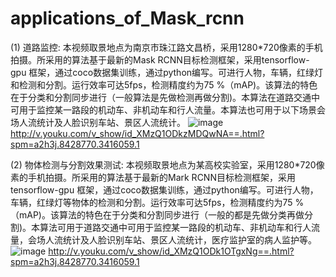 # applications_of_Mask_rcnn
(1) 道路监控:
本视频取景地点为南京市珠江路文昌桥，采用1280*720像素的手机拍摄。所采用的算法基于最新的Mask RCNN目标检测框架，采用tensorflow-gpu 框架，通过coco数据集训练，通过python编写。可进行人物，车辆，红绿灯和检测和分割。运行效率可达5fps，检测精度约为75 %（mAP)。该算法的特色在于分类和分割同步进行（一般算法是先做检测再做分割)。本算法在道路交通中可用于监控某一路段的机动车、非机动车和行人流量。本算法也可用于以下场景会场人流统计及人脸识别车站、景区人流统计。
![image](https://github.com/ouyangqq/applications_of_Mask_rcnn/blob/master/daolu.jpg)
http://v.youku.com/v_show/id_XMzQ1ODkzMDQwNA==.html?spm=a2h3j.8428770.3416059.1

(2) 物体检测与分割效果测试:
本视频取景地点为某高校实验室，采用1280*720像素的手机拍摄。所采用的算法基于最新的Mark RCNN目标检测框架，采用tensorflow-gpu 框架，通过coco数据集训练，通过python编写。可进行人物，车辆，红绿灯等物体的检测和分割。运行效率可达5fps，检测精度约为75 %（mAP)。该算法的特色在于分类和分割同步进行（一般的都是先做分类再做分割)。本算法可用于道路交通中可用于监控某一路段的机动车、非机动车和行人流量，会场人流统计及人脸识别车站、景区人流统计，医疗监护室的病人监护等。
![image](https://github.com/ouyangqq/applications_of_Mask_rcnn/blob/master/object.jpg)
http://v.youku.com/v_show/id_XMzQ1ODk1OTgxNg==.html?spm=a2h3j.8428770.3416059.1
